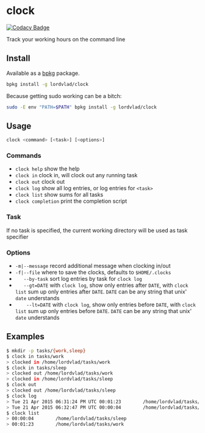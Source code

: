 # clock

[![Codacy Badge](https://api.codacy.com/project/badge/Grade/6fb84e7e4ffd45ebae49f132ad0dc8f5)](https://app.codacy.com/app/lordvlad/clock?utm_source=github.com&utm_medium=referral&utm_content=lordvlad/clock&utm_campaign=Badge_Grade_Settings)

Track your working hours on the command line

## Install

Available as a [bpkg](http://www.bpkg.io/) package.
```sh
bpkg install -g lordvlad/clock
``` 

Because getting sudo working can be a bitch:
```sh
sudo -E env "PATH=$PATH" bpkg install -g lordvlad/clock
```

## Usage
```sh
clock <command> [<task>] [<options>]
```

### Commands
- `clock help`         show the help
- `clock in`           clock in, will clock out any running task
- `clock out`          clock out
- `clock log`          show all log entries, or log entries for `<task>`
- `clock list`         show sums for all tasks
- `clock completion`   print the completion script

### Task
  If no task is specified, the current working directory
  will be used as task specifier

### Options
- `-m|--message`      record additional message when clocking in/out
- `-f|--file`         where to save the clocks, defaults to `$HOME/.clocks`
- `   --by-task`      sort log entries by task for `clock log`
- `   --gt=DATE`      with `clock log`, show only entries after `DATE`, with `clock list` sum up only entries after `DATE`.
                      `DATE` can be any string that unix' `date` understands
- `    --lt=DATE`     with `clock log`, show only entries before `DATE`, with `clock list` sum up only entries before `DATE`.
                      `DATE` can be any string that unix' `date` understands


## Examples

```sh
$ mkdir -p tasks/{work,sleep}
$ clock in tasks/work
> clocked in /home/lordvlad/tasks/work
$ clock in tasks/sleep
> clocked out /home/lordvlad/tasks/work
> clocked in /home/lordvlad/tasks/sleep
$ clock out
> clocked out /home/lordvlad/tasks/sleep
$ clock log
> Tue 21 Apr 2015 06:31:24 PM UTC 00:01:23        /home/lordvlad/tasks/work
> Tue 21 Apr 2015 06:32:47 PM UTC 00:00:04        /home/lordvlad/tasks/sleep
$ clock list
> 00:00:04        /home/lordvlad/tasks/sleep
> 00:01:23        /home/lordvlad/tasks/work
```

